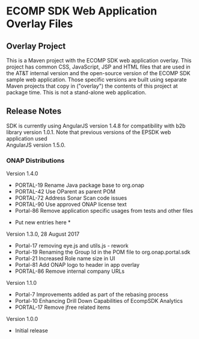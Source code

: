 # ECOMP SDK Web Application Overlay Files

## Overlay Project

This is a Maven project with the ECOMP SDK web application overlay. This 
project has common CSS, JavaScript, JSP and HTML files that are used in 
the AT&T internal version and the open-source version of the ECOMP SDK 
sample web application.  Those specific versions are built using separate 
Maven projects that copy in ("overlay") the contents of this project at 
package time. This is not a stand-alone web application.  

## Release Notes

SDK is currently using AngularJS version 1.4.8 for compatibility with b2b library 
version 1.0.1.  Note that previous versions of the EPSDK web application used  
AngularJS version 1.5.0.

### ONAP Distributions

Version 1.4.0
- PORTAL-19 Rename Java package base to org.onap
- PORTAL-42 Use OParent as parent POM
- PORTAL-72 Address Sonar Scan code issues
- PORTAL-90 Use approved ONAP license text
- Portal-86 Remove application specific usages from tests and other files

* Put new entries here *

Version 1.3.0, 28 August 2017
- Portal-17 removing eye.js and utils.js - rework
- Portal-19 Renaming the Group Id in the POM file to org.onap.portal.sdk
- Portal-21 Increased Role name size in UI  
- Portal-81 Add ONAP logo to header in app overlay
- PORTAL-86 Remove internal company URLs

Version 1.1.0
- Portal-7 Improvements added as part of the rebasing process
- Portal-10 Enhancing Drill Down Capabilities of EcompSDK Analytics
- PORTAL-17 Remove jfree related items

Version 1.0.0
- Initial release
